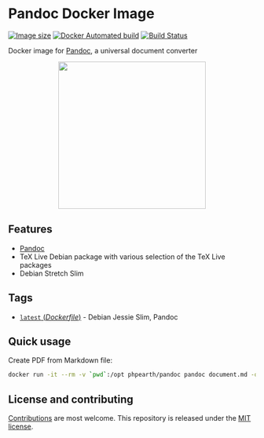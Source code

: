 # Pandoc Docker Image

[![Image size](https://images.microbadger.com/badges/image/phpearth/pandoc.svg)](https://microbadger.com/images/phpearth/pandoc "Image size") [![Docker Automated build](https://img.shields.io/docker/automated/phpearth/pandoc.svg)](https://hub.docker.com/r/phpearth/pandoc/) [![Build Status](https://travis-ci.org/php-earth/docker-pandoc.svg?branch=master)](https://travis-ci.org/php-earth/docker-pandoc)

Docker image for [Pandoc](http://pandoc.org/), a universal document converter

<div align="center">
  <img src="https://cdn.rawgit.com/php-earth/logo/master/svg/indigo.svg" width="300">
</div>

## Features

* [Pandoc](http://pandoc.org/)
* TeX Live Debian package with various selection of the TeX Live packages
* Debian Stretch Slim

## Tags

* [`latest` (*Dockerfile*)](https://github.com/php-earth/docker-pandoc/tree/master/Dockerfile) - Debian Jessie Slim, Pandoc

## Quick usage

Create PDF from Markdown file:

```bash
docker run -it --rm -v `pwd`:/opt phpearth/pandoc pandoc document.md -o document.pdf
```

## License and contributing

[Contributions](https://github.com/php-earth/docker-pandoc/blob/master/CONTRIBUTING.md) are most welcome. This repository is released under the [MIT license](https://github.com/php-earth/docker-pandoc/blob/master/LICENSE).
